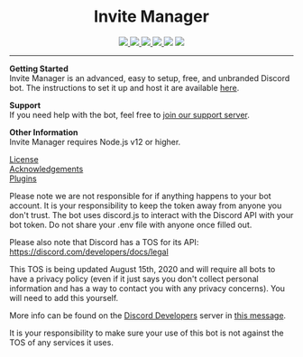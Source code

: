 <h1 align="center">Invite Manager</h1>
<p align="center">
    <a href="LICENSE">
        <img src="https://img.shields.io/github/license/theshadowgamer/invite-manager?label=License">
    </a>
    <a href="https://github.com/theshadowgamer/invite-manager/stargazers">
        <img src="https://img.shields.io/github/stars/theshadowgamer/invite-manager?label=Stars">
    </a>
    <a href="https://github.com/TheShadowGamer/invite-manager/releases/latest">
        <img src="https://img.shields.io/github/v/release/theshadowgamer/invite-manager?label=Latest%20Version">
    </a>
    <a href="https://github.com/TheShadowGamer/invite-manager/commit/master">
        <img src="https://img.shields.io/github/last-commit/theshadowgamer/invite-manager?label=Last%20Update">
    </a>
    <img src="https://img.shields.io/github/languages/code-size/theshadowgamer/invite-manager?label=Size">
    <a href="https://github.com/TheShadowGamer/invite-manager/issues">
        <img src="https://img.shields.io/github/issues/theshadowgamer/invite-manager?label=Issues">
    </a>
</p>

---

**Getting Started**  
Invite Manager is an advanced, easy to setup, free, and unbranded Discord bot. The instructions to set it up and host it are available [here](https://github.com/TheShadowGamer/invite-manager/wiki/setup).

**Support**  
If you need help with the bot, feel free to [join our support server](https://discord.gg/xNks8jb).

**Other Information**  
Invite Manager requires Node.js v12 or higher.   

[License](https://github.com/TheShadowGamer/invite-manager/blob/master/LICENSE) <br>
[Acknowledgements](https://github.com/TheShadowGamer/invite-manager/blob/master/acknowledgements.md) <br>
[Plugins](https://github.com/TheShadowGamer/invite-manager-plugins)

Please note we are not responsible for if anything happens to your bot account. It is your responsibility to keep the  token away from anyone you don't trust. The bot uses discord.js to interact with the Discord API with your bot token. Do not share your .env file with anyone once filled out.

Please also note that Discord has a TOS for its API: https://discord.com/developers/docs/legal

This TOS is being updated August 15th, 2020 and will require all bots to have a privacy policy (even if it just says you don't collect personal information and has a way to contact you with any privacy concerns). You will need to add this yourself. 

More info can be found on the [Discord Developers](https://discord.gg/discord-developers) server in [this message](https://discord.com/channels/613425648685547541/697489244649816084/728031320625905794).

It is your responsibility to make sure your use of this bot is not against the TOS of any services it uses.
